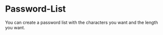 # Password-List
You can create a password list with the characters you want and the length you want.
